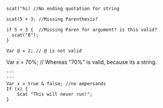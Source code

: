 ```
scat("hi) //No ending quotation for string
```
```
scat(5 + 3; //Missing Parenthesis?
```
```
if 5 + 3 {  //Missing Paren for argument? is this valid?
  scat("8");
}
```
```
Var @ = 2; // @ is not valid
```
Var x = 70%; // Whereas "70%" is valid, because its a string.
```
'''
'''
Var x = true & false; //no ampersands
If (x) {
    Scat "This will never run!";
}
